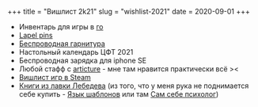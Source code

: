 +++
title = "Вишлист 2k21"
slug = "wishlist-2021"
date = 2020-09-01
+++

* Инвентарь для игры в [го](https://ru.wikipedia.org/wiki/%D0%93%D0%BE)
* [Lapel pins](https://www.etsy.com/search?q=lapel%20pin)
* [Беспроводная гарнитура](https://www.ozon.ru/product/bluetooth-naushniki-s-mikrofonom-jbl-tune-220tws-blue-176322150/)
* Настольный календарь ЦФТ 2021
* Беспроводная зарядка для iphone SE
* Любой стафф с <a href="https://articture.com/collections/frontpage">articture</a> - мне там нравится практически всё ><
* [Вишлист игр в Steam](https://store.steampowered.com/wishlist/profiles/76561198360726598/)
* [Книги из лавки Лебедева](https://store.artlebedev.ru/books/) (из того, что у  меня рука не поднимается себе купить - [Язык шаблонов](https://store.artlebedev.ru/books/izdal/yazyk-shablonov-2020/) или там [Сам себе психолог](https://store.artlebedev.ru/books/sam-sebe-psiholog/))

